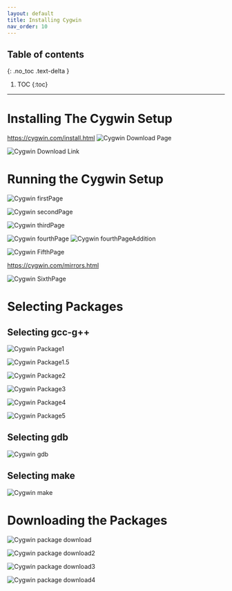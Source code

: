 ```yaml
---
layout: default
title: Installing Cygwin
nav_order: 10
---
```


## Table of contents
{: .no_toc .text-delta }

1. TOC
{:toc}

---

# Installing The Cygwin Setup
https://cygwin.com/install.html
![Cygwin Download Page](https://cdn.discordapp.com/attachments/498622698050813962/695034944111640636/unknown.png "Download")

![Cygwin Download Link](https://cdn.discordapp.com/attachments/498622698050813962/695036150854713416/unknown.png "Download2")

# Running the Cygwin Setup
![Cygwin firstPage](https://cdn.discordapp.com/attachments/694977588405469265/694983080238252053/unknown.png "Setup 1")

![Cygwin secondPage](https://cdn.discordapp.com/attachments/498622698050813962/695036893087137902/unknown.png "Setup 2")

![Cygwin thirdPage](https://cdn.discordapp.com/attachments/694977588405469265/694983315295305878/unknown.png "Setup 3")

![Cygwin fourthPage](https://cdn.discordapp.com/attachments/694977588405469265/694984033549156403/unknown.png "Setup 4")
![Cygwin fourthPageAddition](https://cdn.discordapp.com/attachments/694977588405469265/694984075378819083/unknown.png "Setup 4.5")

![Cygwin FifthPage](https://cdn.discordapp.com/attachments/694977588405469265/694984235353768079/unknown.png "Setup 5")


https://cygwin.com/mirrors.html


![Cygwin SixthPage](https://cdn.discordapp.com/attachments/694977588405469265/694984840172404806/unknown.png "Setup 6")

# Selecting Packages

## Selecting gcc-g++
![Cygwin Package1](https://cdn.discordapp.com/attachments/498622698050813962/695039018433511434/unknown.png "Package 1")

![Cygwin Package1.5](https://cdn.discordapp.com/attachments/498622698050813962/695042959472590908/unknown.png "Package 1.5")

![Cygwin Package2](https://cdn.discordapp.com/attachments/498622698050813962/695039874658467940/unknown.png "Package 2")

![Cygwin Package3](https://cdn.discordapp.com/attachments/498622698050813962/695040472485330984/unknown.png "Package 3")

![Cygwin Package4](https://cdn.discordapp.com/attachments/498622698050813962/695041017744851014/unknown.png "Package 4")

![Cygwin Package5](https://cdn.discordapp.com/attachments/498622698050813962/695041637331501126/unknown.png "Package 5")

## Selecting gdb
![Cygwin gdb](https://cdn.discordapp.com/attachments/498622698050813962/695043794910838894/unknown.png "gdb 1")

## Selecting make
![Cygwin make](https://cdn.discordapp.com/attachments/498622698050813962/695044666927743026/unknown.png "make")

# Downloading the Packages
![Cygwin package download](https://cdn.discordapp.com/attachments/498622698050813962/695045219090956368/unknown.png "package download")

![Cygwin package download2](https://cdn.discordapp.com/attachments/694977588405469265/694987045621202995/unknown.png "package download 2")

![Cygwin package download3](https://cdn.discordapp.com/attachments/694977588405469265/694987084036833341/unknown.png "package download 3")

![Cygwin package download4](https://cdn.discordapp.com/attachments/694977588405469265/694987469409615952/unknown.png "package download 4")
